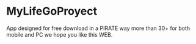 # MyLifeGoProyect
App designed for free download in a PIRATE way more than 30+ for both mobile and PC we hope you like this WEB.
